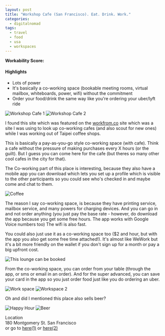 ```yaml
---
layout: post
title: "Workshop Cafe (San Francisco). Eat. Drink. Work."
categories:
  - digitalnomad
tags:
  - travel
  - food
  - usa
  - workspaces
---
```


**Workability Score:** <i class="fa fa-star" aria-hidden="true"></i> <i class="fa fa-star" aria-hidden="true"></i> <i class="fa fa-star" aria-hidden="true"></i> <i class="fa fa-star" aria-hidden="true"></i> <i class="fa fa-star" aria-hidden="true"></i>

#### Highlights

* Lots of power
* It's basically a co-working space (bookable meeting rooms, virtual mailbox, whiteboards, power, wifi) without the commitment
* Order your food/drink the same way like you're ordering your uber/lyft ride

![Workshop Cafe 1](https://images.itinerantfoodie.com/workshop-cafe-sf/workshopcafe-sf-1.png)
![Workshop Cafe 2](https://images.itinerantfoodie.com/workshop-cafe-sf/workshopcafe-sf-2.png)

I found this site which was featured on the [workfrom.co](http://workfrom.co) site which was a site I was using to look up co-working cafes (and also scout for new ones) while I was working out of Taipei coffee shops.

This is basically a pay-as-you-go style co-working space (with cafe). Think a cafe without the pressure of making purchases every X hours (or the guilt). But I guess you can come here for the cafe (but theres so many other cool cafes in the city for that).

The Co-working part of this place is interesting, because they also have a mobile app you can download which lets you set up a profile which is visible to the other participants so you could see who's checked in and maybe come and chat to them.

![Coffee](https://images.itinerantfoodie.com/workshop-cafe-sf/workshopcafe-sf-4.png)

The reason I say co-working space, is because they have printing service, mailbox service, and many powers for charging devices. And you can go in and not order anything (you just pay the base rate - however, do download the app because you get some free hours. The app works with Google Voice numbers too) The wifi is also fast.

You could also just use it as a co-working space too ($2 and hour, but with the app you also get some free time attached!). It's almost like WeWork but it's a bit more friendly on the wallet if you don't sign up for a month or pay a big upfront cost.

![This lounge can be booked](https://images.itinerantfoodie.com/workshop-cafe-sf/workshopcafe-bookable-lounge.png)

From the co-working space, you can order from your table (through the app, or sms or email in an order). And for the super advanced, you can save your card in the app so you just order food just like you do ordering an uber.

![Work space](https://images.itinerantfoodie.com/workshop-cafe-sf/workshopcafe-sf-3.png)
![Workspace 2](https://images.itinerantfoodie.com/workshop-cafe-sf/workshopcafe-sf-5.png)

Oh and did I mentioned this place also sells beer?

![Happy Hour](https://images.itinerantfoodie.com/workshop-cafe-sf/workshopcafe-beer.png)
![Beer](https://images.itinerantfoodie.com/workshop-cafe-sf/workshopcafe-beer-2.png)

<i class="fa fa-map-marker" aria-hidden="true"></i> Location<br />
180 Montgomery St. San Francisco<br />or go to [here(1)](https://workfrom.co/workshop-cafe-san-francisco-5040) or [here(2)](https://foursquare.com/v/workshop-cafe/51e08f37498e1d7e82c50708)
